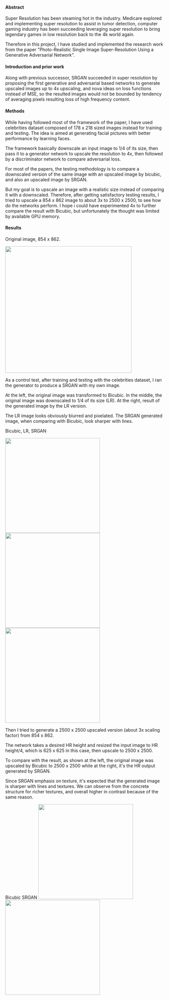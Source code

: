 #### Abstract
Super Resolution has been steaming hot in the industry.  Medicare explored and implementing super resolution to assist in tumor detection, computer gaming industry has been succeeding leveraging super resolution to bring legendary games in low resolution back to the 4k world again.

Therefore in this project, I have studied and implemented the research work from the paper "Photo-Realistic Single Image Super-Resolution Using a Generative Adversarial Network". 

#### Introduction and prior work
Along with previous successor, SRGAN succeeded in super resolution by proposing the first generative and adversarial based networks to generate upscaled images up to 4x upscaling, and nova ideas on loss functions instead of MSE, so the resulted images would not be bounded by tendency of averaging pixels resulting loss of high frequency content.

#### Methods
While having followed most of the framework of the paper, I have used celebrities dataset composed of 178 x 218 sized images instead for training and testing.  The idea is aimed at generating facial pictures with better performance by learning faces.

The framework basically downscale an input image to 1/4 of its size, then pass it to a generator network to upscale the resolution to 4x, then followed by a discriminator network to compare adversarial loss.  

For most of the papers, the testing methodology is to compare a downscaled version of the same image with an upscaled image by bicubic, and also an upscaled image by SRGAN.  

But my goal is to upscale an image with a realistic size instead of comparing it with a downscaled.  Therefore, after getting satisfactory testing results, I tried to upscale a 854 x 862 image to about 3x to 2500 x 2500, to see how do the networks perform.   I hope i could have experimented 4x to further compare the result with Bicubic, but unfortunately the thought was limited by available GPU memory.

#### Results
Original image,  854 x 862. 

<img src = "https://user-images.githubusercontent.com/21034990/192045719-cbb6c7c6-5ad4-483f-9d38-dd037890f75f.png" width = 400>

As a control test, after training and testing with the celebrities dataset, I ran the generator to produce a SRGAN with my own image.

At the left, the original image was transformed to Bicubic.  In the middle, the original image was downscaled to 1/4 of its size (LR).  At the right, result of the generated image by the LR version.

The LR image looks obviously blurred and pixelated.  The SRGAN generated image, when comparing with Bicubic, look sharper with lines.

Bicubic,	LR,	SRGAN

<img src = "https://user-images.githubusercontent.com/21034990/192046164-c7840c76-00d7-4174-8bd0-fba6788afa8e.png" width = 300><img src = "https://user-images.githubusercontent.com/21034990/192046171-613beb22-e107-4853-9879-17507bd4ed47.png" width = 300><img src = "https://user-images.githubusercontent.com/21034990/192046187-9e556207-1d0d-4abf-b95c-3916afcf16a8.png" width = 300>

Then I tried to generate a 2500 x 2500 upscaled version (about 3x scaling factor) from 854 x 862.  

The network takes a desired HR height and resized the input image to HR height/4, which is 625 x 625 in this case, then upscale to 2500 x 2500.  

To compare with the result, as shown at the left, the original image was upscaled by Bicubic to 2500 x 2500 while at the right, it's the HR output generated by SRGAN.

Since SRGAN emphasis on texture, it's expected that the generated image is sharper with lines and textures.  We can observe from the concrete structure for richer textures, and overall higher in contrast because of the same reason.

Bicubic	SRGAN
<img src = "https://user-images.githubusercontent.com/21034990/192046505-605256c2-8cf0-4f68-801d-aa5ab76975dd.png" width = 300>
<a href = "https://wiki.khoury.northeastern.edu/download/attachments/128059247/image2022-9-17_13-36-31.png?version=1&modificationDate=1663446991625&api=v2"><img src = "https://user-images.githubusercontent.com/21034990/192047809-0c0616aa-e29c-45cd-a110-f16e1a3f868f.png" width = 300></a>



